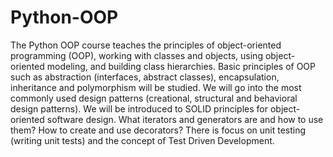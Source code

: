 # Python-OOP

The Python OOP course teaches the principles of object-oriented programming (OOP), working with classes and objects, using object-oriented modeling, and building class hierarchies. Basic principles of OOP such as abstraction (interfaces, abstract classes), encapsulation, inheritance and polymorphism will be studied. We will go into the most commonly used design patterns (creational, structural and behavioral design patterns). We will be introduced to SOLID principles for object-oriented software design. What iterators and generators are and how to use them? How to create and use decorators? There is focus on unit testing (writing unit tests) and the concept of Test Driven Development.
